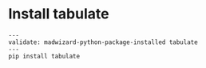 # Install tabulate

```shell
---
validate: madwizard-python-package-installed tabulate
---
pip install tabulate
```
